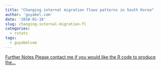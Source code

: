 ```yaml
---
title: "Changing internal migration flows patterns in South Korea"
author: 'guyabel.com'
date: '2018-01-18'
slug: changing-internal-migration-fl
categories:
  - rstats
tags:
  - guyabelcom
---
```


[Further Notes Please contact me if you would like the R code to produce the...<click to read more>](https://guyabel.com/publication/korea-internal-migration-1970-2016/)

